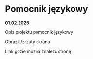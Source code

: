 # Pomocnik językowy

**01.02.2025**

Opis projektu pomocnik językowy

Obrazki/zrzuty ekranu

Link gdzie mozna znaleźć stronę